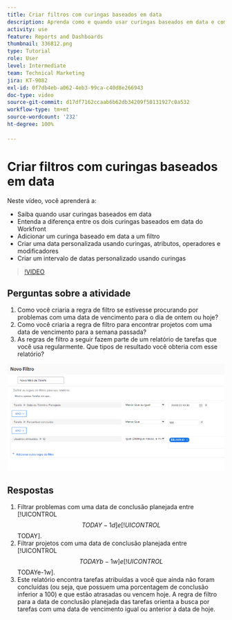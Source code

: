 ```yaml
---
title: Criar filtros com curingas baseados em data
description: Aprenda como e quando usar curingas baseados em data e como criar um filtro com base na data atual.
activity: use
feature: Reports and Dashboards
thumbnail: 336812.png
type: Tutorial
role: User
level: Intermediate
team: Technical Marketing
jira: KT-9082
exl-id: 0f7db4eb-a062-4eb3-99ca-c40d8e266943
doc-type: video
source-git-commit: d17df7162ccaab6b62db34209f50131927c0a532
workflow-type: tm+mt
source-wordcount: '232'
ht-degree: 100%

---
```


# Criar filtros com curingas baseados em data

Neste vídeo, você aprenderá a:

* Saiba quando usar curingas baseados em data
* Entenda a diferença entre os dois curingas baseados em data do Workfront
* Adicionar um curinga baseado em data a um filtro
* Criar uma data personalizada usando curingas, atributos, operadores e modificadores
* Criar um intervalo de datas personalizado usando curingas

>[!VIDEO](https://video.tv.adobe.com/v/336812/?quality=12&learn=on&enablevpops)

## Perguntas sobre a atividade

1. Como você criaria a regra de filtro se estivesse procurando por problemas com uma data de vencimento para o dia de ontem ou hoje?
1. Como você criaria a regra de filtro para encontrar projetos com uma data de vencimento para a semana passada?
1. As regras de filtro a seguir fazem parte de um relatório de tarefas que você usa regularmente. Que tipos de resultado você obteria com esse relatório?

![Uma imagem da tela de criação de filtros de tarefa com um curinga baseado em data](assets/date-wildcard-answer-1.png)

## Respostas

1. Filtrar problemas com uma data de conclusão planejada entre [!UICONTROL $$TODAY-1d] e [!UICONTROL $$TODAY].
1. Filtrar projetos com uma data de conclusão planejada entre [!UICONTROL $$TODAYb-1w] e [!UICONTROL $$TODAYe-1w].
1. Este relatório encontra tarefas atribuídas a você que ainda não foram concluídas (ou seja, que possuem uma porcentagem de conclusão inferior a 100) e que estão atrasadas ou vencem hoje. A regra de filtro para a data de conclusão planejada das tarefas orienta a busca por tarefas com uma data de vencimento igual ou anterior à data de hoje.
